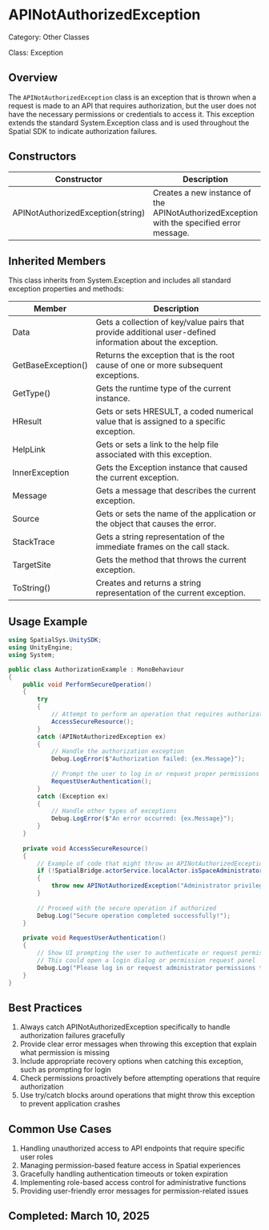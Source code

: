 # APINotAuthorizedException

Category: Other Classes

Class: Exception

## Overview
The `APINotAuthorizedException` class is an exception that is thrown when a request is made to an API that requires authorization, but the user does not have the necessary permissions or credentials to access it. This exception extends the standard System.Exception class and is used throughout the Spatial SDK to indicate authorization failures.

## Constructors

| Constructor | Description |
| --- | --- |
| APINotAuthorizedException(string) | Creates a new instance of the APINotAuthorizedException with the specified error message. |

## Inherited Members
This class inherits from System.Exception and includes all standard exception properties and methods:

| Member | Description |
| --- | --- |
| Data | Gets a collection of key/value pairs that provide additional user-defined information about the exception. |
| GetBaseException() | Returns the exception that is the root cause of one or more subsequent exceptions. |
| GetType() | Gets the runtime type of the current instance. |
| HResult | Gets or sets HRESULT, a coded numerical value that is assigned to a specific exception. |
| HelpLink | Gets or sets a link to the help file associated with this exception. |
| InnerException | Gets the Exception instance that caused the current exception. |
| Message | Gets a message that describes the current exception. |
| Source | Gets or sets the name of the application or the object that causes the error. |
| StackTrace | Gets a string representation of the immediate frames on the call stack. |
| TargetSite | Gets the method that throws the current exception. |
| ToString() | Creates and returns a string representation of the current exception. |

## Usage Example

```csharp
using SpatialSys.UnitySDK;
using UnityEngine;
using System;

public class AuthorizationExample : MonoBehaviour
{
    public void PerformSecureOperation()
    {
        try
        {
            // Attempt to perform an operation that requires authorization
            AccessSecureResource();
        }
        catch (APINotAuthorizedException ex)
        {
            // Handle the authorization exception
            Debug.LogError($"Authorization failed: {ex.Message}");
            
            // Prompt the user to log in or request proper permissions
            RequestUserAuthentication();
        }
        catch (Exception ex)
        {
            // Handle other types of exceptions
            Debug.LogError($"An error occurred: {ex.Message}");
        }
    }
    
    private void AccessSecureResource()
    {
        // Example of code that might throw an APINotAuthorizedException
        if (!SpatialBridge.actorService.localActor.isSpaceAdministrator)
        {
            throw new APINotAuthorizedException("Administrator privileges required for this operation.");
        }
        
        // Proceed with the secure operation if authorized
        Debug.Log("Secure operation completed successfully!");
    }
    
    private void RequestUserAuthentication()
    {
        // Show UI prompting the user to authenticate or request permissions
        // This could open a login dialog or permission request panel
        Debug.Log("Please log in or request administrator permissions to proceed.");
    }
}
```

## Best Practices

1. Always catch APINotAuthorizedException specifically to handle authorization failures gracefully
2. Provide clear error messages when throwing this exception that explain what permission is missing
3. Include appropriate recovery options when catching this exception, such as prompting for login
4. Check permissions proactively before attempting operations that require authorization
5. Use try/catch blocks around operations that might throw this exception to prevent application crashes

## Common Use Cases

1. Handling unauthorized access to API endpoints that require specific user roles
2. Managing permission-based feature access in Spatial experiences
3. Gracefully handling authentication timeouts or token expiration
4. Implementing role-based access control for administrative functions
5. Providing user-friendly error messages for permission-related issues

## Completed: March 10, 2025
